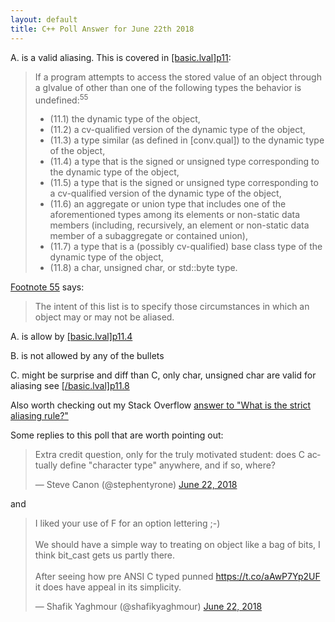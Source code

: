 ```yaml
---
layout: default
title: C++ Poll Answer for June 22th 2018 
---
```


A. is a valid aliasing. This is covered in [\[basic.lval\]p11](http://eel.is/c++draft/basic.lval#11):

>If a program attempts to access the stored value of an object through a glvalue of other than one of the following types the behavior is undefined:<sup>55</sup>
>
>- (11.1) the dynamic type of the object,
>- (11.2) a cv-qualified version of the dynamic type of the object,
>- (11.3) a type similar (as defined in [conv.qual]) to the dynamic type of the object,
>- (11.4) a type that is the signed or unsigned type corresponding to the dynamic type of the object,
>- (11.5) a type that is the signed or unsigned type corresponding to a cv-qualified version of the dynamic type of the object,
>- (11.6) an aggregate or union type that includes one of the aforementioned types among its elements or non-static data members (including, recursively, an element or non-static data member of a subaggregate or contained union),
>- (11.7) a type that is a (possibly cv-qualified) base class type of the dynamic type of the object,
>- (11.8) a char, unsigned char, or std::byte type.

[Footnote 55](http://eel.is/c++draft/basic.lval#footnote-55) says:

>The intent of this list is to specify those circumstances in which an object may or may not be aliased.

A. is allow by [\[basic.lval\]p11.4](http://eel.is/c++draft/basic.lval#11.4)

B. is not allowed by any of the bullets

C. might be surprise and diff than C, only char, unsigned char are valid for aliasing see [\[/basic.lval\]p11.8](http://eel.is/c++draft/basic.lval#11.8)

Also worth checking out my Stack Overflow [answer to "What is the strict aliasing rule?"](https://stackoverflow.com/a/51228315/1708801)

Some replies to this poll that are worth pointing out:

<blockquote class="twitter-tweet" data-partner="tweetdeck"><p lang="en" dir="ltr">Extra credit question, only for the truly motivated student: does C actually define &quot;character type&quot; anywhere, and if so, where?</p>&mdash; Steve Canon (@stephentyrone) <a href="https://twitter.com/stephentyrone/status/1010209411405615107?ref_src=twsrc%5Etfw">June 22, 2018</a></blockquote>
<script async src="https://platform.twitter.com/widgets.js" charset="utf-8"></script>

and

<blockquote class="twitter-tweet" data-partner="tweetdeck"><p lang="en" dir="ltr">I liked your use of F for an option lettering ;-)<br><br>We should have a simple way to treating on object like a bag of bits, I think bit_cast gets us partly there.<br><br>After seeing how pre ANSI C typed punned <a href="https://t.co/aAwP7Yp2UF">https://t.co/aAwP7Yp2UF</a> it does have appeal in its simplicity.</p>&mdash; Shafik Yaghmour (@shafikyaghmour) <a href="https://twitter.com/shafikyaghmour/status/1010190915648933888?ref_src=twsrc%5Etfw">June 22, 2018</a></blockquote>
<script async src="https://platform.twitter.com/widgets.js" charset="utf-8"></script>

